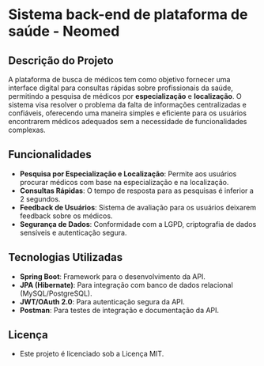 # Sistema back-end de plataforma de saúde - Neomed

## Descrição do Projeto

A plataforma de busca de médicos tem como objetivo fornecer uma interface digital para consultas rápidas sobre profissionais da saúde, permitindo a pesquisa de médicos por **especialização** e **localização**. O sistema visa resolver o problema da falta de informações centralizadas e confiáveis, oferecendo uma maneira simples e eficiente para os usuários encontrarem médicos adequados sem a necessidade de funcionalidades complexas.

## Funcionalidades

- **Pesquisa por Especialização e Localização**: Permite aos usuários procurar médicos com base na especialização e na localização.
- **Consultas Rápidas**: O tempo de resposta para as pesquisas é inferior a 2 segundos.
- **Feedback de Usuários**: Sistema de avaliação para os usuários deixarem feedback sobre os médicos.
- **Segurança de Dados**: Conformidade com a LGPD, criptografia de dados sensíveis e autenticação segura.

## Tecnologias Utilizadas

- **Spring Boot**: Framework para o desenvolvimento da API.
- **JPA (Hibernate)**: Para integração com banco de dados relacional (MySQL/PostgreSQL).
- **JWT/OAuth 2.0**: Para autenticação segura da API.
- **Postman**: Para testes de integração e documentação da API.

## Licença
- Este projeto é licenciado sob a Licença MIT.
